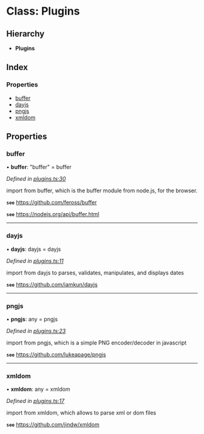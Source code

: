 
<a name="classespluginsmd"></a>

# Class: Plugins

## Hierarchy

* **Plugins**

## Index

### Properties

* [buffer](#buffer)
* [dayjs](#dayjs)
* [pngjs](#pngjs)
* [xmldom](#xmldom)

## Properties

### buffer

•  **buffer**: "buffer" = buffer

*Defined in [plugins.ts:30](https://github.com/dayaftereh/squishy/blob/3b17c27/src/worker/execution/node-executor/script/plugins/plugins.ts#L30)*

import from buffer, which is the buffer module from node.js, for the browser.

**`see`** https://github.com/feross/buffer

**`see`** https://nodejs.org/api/buffer.html

___

### dayjs

•  **dayjs**: dayjs = dayjs

*Defined in [plugins.ts:11](https://github.com/dayaftereh/squishy/blob/3b17c27/src/worker/execution/node-executor/script/plugins/plugins.ts#L11)*

import from dayjs to parses, validates, manipulates, and displays dates

**`see`** https://github.com/iamkun/dayjs

___

### pngjs

•  **pngjs**: any = pngjs

*Defined in [plugins.ts:23](https://github.com/dayaftereh/squishy/blob/3b17c27/src/worker/execution/node-executor/script/plugins/plugins.ts#L23)*

import from pngjs, which is a simple PNG encoder/decoder in javascript

**`see`** https://github.com/lukeapage/pngjs

___

### xmldom

•  **xmldom**: any = xmldom

*Defined in [plugins.ts:17](https://github.com/dayaftereh/squishy/blob/3b17c27/src/worker/execution/node-executor/script/plugins/plugins.ts#L17)*

import from xmldom, which allows to parse xml or dom files

**`see`** https://github.com/jindw/xmldom
